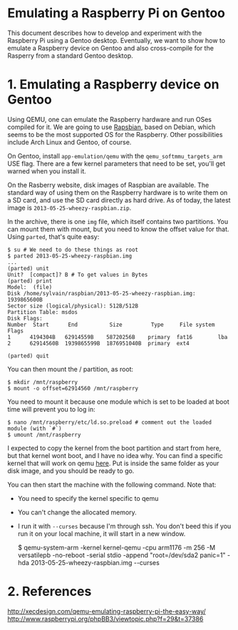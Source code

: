 Emulating a Raspberry Pi on Gentoo
==================================

This document describes how to develop and experiment with the Raspberry Pi using a Gentoo desktop. Eventually, we want to show how to emulate a Raspberry device on Gentoo and also cross-compile for the Rasperry from a standard Gentoo desktop.

# 1. Emulating a Raspberry device on Gentoo

Using QEMU, one can emulate the Raspberry hardware and run OSes compiled for it. We are going to use [Rapsbian](http://www.raspbian.org/), based on Debian, which seems to be the most supported OS for the Raspberry. Other possibilities include Arch Linux and Gentoo, of course.

On Gentoo, install `app-emulation/qemu` with the `qemu_softmmu_targets_arm` USE flag. There are a few kernel parameters that need to be set, you'll get warned when you install it.

On the Rasberry website, disk images of Raspbian are available. The standard way of using them on the Raspberry hardware is to write them on a SD card, and use the SD card directly as hard drive. As of today, the latest image is `2013-05-25-wheezy-raspbian.zip`.

In the archive, there is one `img` file, which itself contains two partitions. You can mount them with mount, but you need to know the offset value for that. Using `parted`, that's quite easy:

    $ su # We need to do these things as root
    $ parted 2013-05-25-wheezy-raspbian.img
    ...
    (parted) unit
    Unit?  [compact]? B # To get values in Bytes
    (parted) print
    Model:  (file)
    Disk /home/sylvain/raspbian/2013-05-25-wheezy-raspbian.img: 1939865600B
    Sector size (logical/physical): 512B/512B
    Partition Table: msdos
    Disk Flags:
    Number  Start      End          Size         Type     File system  Flags
    1      4194304B   62914559B    58720256B    primary  fat16        lba
    2      62914560B  1939865599B  1876951040B  primary  ext4

    (parted) quit

You can then mount the / partition, as root:

    $ mkdir /mnt/raspberry
    $ mount -o offset=62914560 /mnt/raspberry

You need to mount it because one module which is set to be loaded at boot time will prevent you to log in:

    $ nano /mnt/raspberry/etc/ld.so.preload # comment out the loaded module (with `#`)
    $ umount /mnt/raspberry

I expected to copy the kernel from the boot partition and start from here, but that kernel wont boot, and I have no idea why. You can find a specific kernel that will work on qemu [here](http://xecdesign.com/downloads/linux-qemu/kernel-qemu). Put is inside the same folder as your disk image, and you should be ready to go.

You can then start the machine with the following command. Note that:

* You need to specify the kernel specific to qemu
* You can't change the allocated memory.
* I run it with `--curses` because I'm through ssh. You don't beed this if you run it on your local machine, it will start in a new window.

    $ qemu-system-arm -kernel kernel-qemu -cpu arm1176 -m 256 -M versatilepb -no-reboot -serial stdio -append "root=/dev/sda2 panic=1" -hda 2013-05-25-wheezy-raspbian.img --curses


# 2. References

<http://xecdesign.com/qemu-emulating-raspberry-pi-the-easy-way/>
<http://www.raspberrypi.org/phpBB3/viewtopic.php?f=29&t=37386>